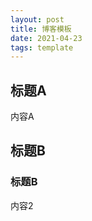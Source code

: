 ```yaml
---
layout: post
title: 博客模板
date: 2021-04-23
tags: template   
---
```




## 标题A

内容A


## 标题B

### 标题B

内容2 






